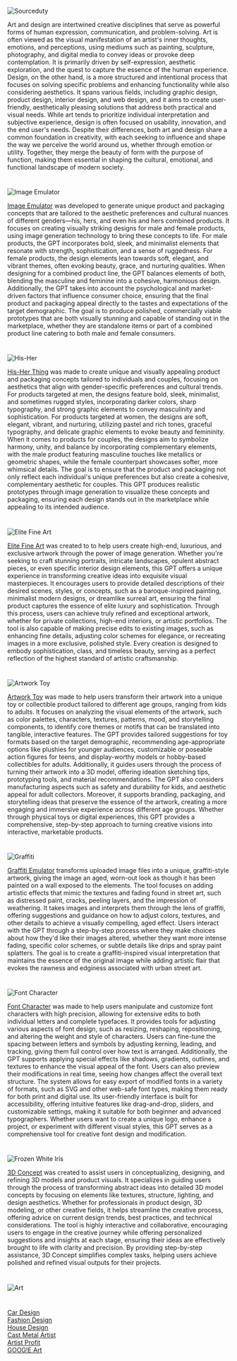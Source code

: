 ![Sourceduty](https://github.com/user-attachments/assets/0595970c-991a-4b63-ade2-5921e586e654)

Art and design are intertwined creative disciplines that serve as powerful forms of human expression, communication, and problem-solving. Art is often viewed as the visual manifestation of an artist's inner thoughts, emotions, and perceptions, using mediums such as painting, sculpture, photography, and digital media to convey ideas or provoke deep contemplation. It is primarily driven by self-expression, aesthetic exploration, and the quest to capture the essence of the human experience. Design, on the other hand, is a more structured and intentional process that focuses on solving specific problems and enhancing functionality while also considering aesthetics. It spans various fields, including graphic design, product design, interior design, and web design, and it aims to create user-friendly, aesthetically pleasing solutions that address both practical and visual needs. While art tends to prioritize individual interpretation and subjective experience, design is often focused on usability, innovation, and the end user's needs. Despite their differences, both art and design share a common foundation in creativity, with each seeking to influence and shape the way we perceive the world around us, whether through emotion or utility. Together, they merge the beauty of form with the purpose of function, making them essential in shaping the cultural, emotional, and functional landscape of modern society.

#

![Image Emulator](https://github.com/user-attachments/assets/26d79493-48cf-47a9-bdee-90b41d66784a)

[Image Emulator](https://chatgpt.com/g/g-RF3VlAjnL-image-emulator) was developed to generate unique product and packaging concepts that are tailored to the aesthetic preferences and cultural nuances of different genders—his, hers, and even his and hers combined products. It focuses on creating visually striking designs for male and female products, using image generation technology to bring these concepts to life. For male products, the GPT incorporates bold, sleek, and minimalist elements that resonate with strength, sophistication, and a sense of ruggedness. For female products, the design elements lean towards soft, elegant, and vibrant themes, often evoking beauty, grace, and nurturing qualities. When designing for a combined product line, the GPT balances elements of both, blending the masculine and feminine into a cohesive, harmonious design. Additionally, the GPT takes into account the psychological and market-driven factors that influence consumer choice, ensuring that the final product and packaging appeal directly to the tastes and expectations of the target demographic. The goal is to produce polished, commercially viable prototypes that are both visually stunning and capable of standing out in the marketplace, whether they are standalone items or part of a combined product line catering to both male and female consumers.
#

![His-Her](https://github.com/user-attachments/assets/54dafa2b-db6e-4013-b77c-6e49c783fb64)

[His-Her Thing](https://chatgpt.com/g/g-6830040d33108191adf16043cfc2f876-his-her-thing) was made to create unique and visually appealing product and packaging concepts tailored to individuals and couples, focusing on aesthetics that align with gender-specific preferences and cultural trends. For products targeted at men, the designs feature bold, sleek, minimalist, and sometimes rugged styles, incorporating darker colors, sharp typography, and strong graphic elements to convey masculinity and sophistication. For products targeted at women, the designs are soft, elegant, vibrant, and nurturing, utilizing pastel and rich tones, graceful typography, and delicate graphic elements to evoke beauty and femininity. When it comes to products for couples, the designs aim to symbolize harmony, unity, and balance by incorporating complementary elements, with the male product featuring masculine touches like metallics or geometric shapes, while the female counterpart showcases softer, more whimsical details. The goal is to ensure that the product and packaging not only reflect each individual's unique preferences but also create a cohesive, complementary aesthetic for couples. This GPT produces realistic prototypes through image generation to visualize these concepts and packaging, ensuring each design stands out in the marketplace while appealing to its intended audience.

#

![Elite Fine Art](https://github.com/user-attachments/assets/6ad6013e-145d-4435-8cbd-2652687fce31)

[Elite Fine Art](https://chatgpt.com/g/g-682f790b03c88191932168a8c76901db-elite-fine-art) was created to to help users create high-end, luxurious, and exclusive artwork through the power of image generation. Whether you're seeking to craft stunning portraits, intricate landscapes, opulent abstract pieces, or even specific interior design elements, this GPT offers a unique experience in transforming creative ideas into exquisite visual masterpieces. It encourages users to provide detailed descriptions of their desired scenes, styles, or concepts, such as a baroque-inspired painting, minimalist modern designs, or dreamlike surreal art, ensuring the final product captures the essence of elite luxury and sophistication. Through this process, users can achieve truly refined and exceptional artwork, whether for private collections, high-end interiors, or artistic portfolios. The tool is also capable of making precise edits to existing images, such as enhancing fine details, adjusting color schemes for elegance, or recreating images in a more exclusive, polished style. Every creation is designed to embody sophistication, class, and timeless beauty, serving as a perfect reflection of the highest standard of artistic craftsmanship.

#

![Artwork Toy](https://github.com/user-attachments/assets/8c5b4905-1f2f-4916-98ab-5556bb75c513)

[Artwork Toy](https://chatgpt.com/g/g-67e0ec6452cc8191b087bbd8750aaf8c-artwork-toy) was made to help users transform their artwork into a unique toy or collectible product tailored to different age groups, ranging from kids to adults. It focuses on analyzing the visual elements of the artwork, such as color palettes, characters, textures, patterns, mood, and storytelling components, to identify core themes or motifs that can be translated into tangible, interactive features. The GPT provides tailored suggestions for toy formats based on the target demographic, recommending age-appropriate options like plushies for younger audiences, customizable or poseable action figures for teens, and display-worthy models or hobby-based collectibles for adults. Additionally, it guides users through the process of turning their artwork into a 3D model, offering ideation sketching tips, prototyping tools, and material recommendations. The GPT also considers manufacturing aspects such as safety and durability for kids, and aesthetic appeal for adult collectors. Moreover, it supports branding, packaging, and storytelling ideas that preserve the essence of the artwork, creating a more engaging and immersive experience across different age groups. Whether through physical toys or digital experiences, this GPT provides a comprehensive, step-by-step approach to turning creative visions into interactive, marketable products.

#

![Graffiti](https://github.com/user-attachments/assets/299ce2c5-4b6d-4c89-8526-363db7a6a398)

[Graffiti Emulator](https://chatgpt.com/g/g-XvlTo9th1-graffiti-emulator) transforms uploaded image files into a unique, graffiti-style artwork, giving the image an aged, worn-out look as though it has been painted on a wall exposed to the elements. The tool focuses on adding artistic effects that mimic the textures and fading found in street art, such as distressed paint, cracks, peeling layers, and the impression of weathering. It takes images and interprets them through the lens of graffiti, offering suggestions and guidance on how to adjust colors, textures, and other details to achieve a visually compelling, aged effect. Users interact with the GPT through a step-by-step process where they make choices about how they'd like their images altered, whether they want more intense fading, specific color schemes, or subtle details like drips and spray paint splatters. The goal is to create a graffiti-inspired visual interpretation that maintains the essence of the original image while adding artistic flair that evokes the rawness and edginess associated with urban street art.

#

![Font Character](https://github.com/user-attachments/assets/d53337da-daf0-4b2e-b527-520d4a13799e)

[Font Character](https://chatgpt.com/g/g-683013a9fdf081918a0641af85330c2d-font-character) was made to help users manipulate and customize font characters with high precision, allowing for extensive edits to both individual letters and complete typefaces. It provides tools for adjusting various aspects of font design, such as resizing, reshaping, repositioning, and altering the weight and style of characters. Users can fine-tune the spacing between letters and symbols by adjusting kerning, leading, and tracking, giving them full control over how text is arranged. Additionally, the GPT supports applying special effects like shadows, gradients, outlines, and textures to enhance the visual appeal of the font. Users can also preview their modifications in real time, seeing how changes affect the overall text structure. The system allows for easy export of modified fonts in a variety of formats, such as SVG and other web-safe font types, making them ready for both print and digital use. Its user-friendly interface is built for accessibility, offering intuitive features like drag-and-drop, sliders, and customizable settings, making it suitable for both beginner and advanced typographers. Whether users want to create a unique logo, enhance a project, or experiment with different visual styles, this GPT serves as a comprehensive tool for creative font design and modification.

#

![Frozen White Iris](https://github.com/user-attachments/assets/8fd192de-9efa-4d4d-906b-0fbb9c79148b)

[3D Concept](https://chatgpt.com/g/g-JAsawu1Lv-3d-concept) was created to assist users in conceptualizing, designing, and refining 3D models and product visuals. It specializes in guiding users through the process of transforming abstract ideas into detailed 3D model concepts by focusing on elements like textures, structure, lighting, and design aesthetics. Whether for professionals in product design, 3D modeling, or other creative fields, it helps streamline the creative process, offering advice on current design trends, best practices, and technical considerations. The tool is highly interactive and collaborative, encouraging users to engage in the creative journey while offering personalized suggestions and insights at each stage, ensuring their ideas are effectively brought to life with clarity and precision. By providing step-by-step assistance, 3D Concept simplifies complex tasks, helping users achieve polished and refined visual outputs for their projects.

#
![Art](https://github.com/user-attachments/assets/5de64427-0acc-4466-ad4d-9cca91de9870)
#

[Car Design](https://github.com/sourceduty/Car_Design)
<br>
[Fashion Design](https://github.com/sourceduty/Fashion_Design)
<br>
[House Design](https://github.com/sourceduty/House_Design)
<br>
[Cast Metal Artist](https://chatgpt.com/g/g-67e9e3c341388191b6001b32031517ff-cast-metal-artist)
<br>
[Artist Profit](https://chatgpt.com/g/g-67728ee189408191b916b0579c589f46-artist-profit)
<br>
[GOOG!E Art](https://chatgpt.com/g/g-go6tOJhOh-goog-e-art)
